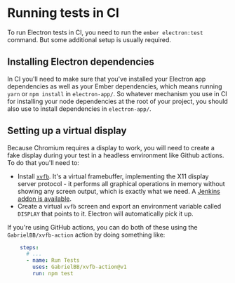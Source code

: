 # Running tests in CI

To run Electron tests in CI, you need to run the `ember electron:test` command. But some additional setup is usually required.

## Installing Electron dependencies

In CI you'll need to make sure that you've installed your Electron app dependencies as well as your Ember dependencies, which means running `yarn` or `npm install` in `electron-app/`. So whatever mechanism you use in CI for installing your node dependencies at the root of your project, you should also use to install dependencies in `electron-app/`.

## Setting up a virtual display

Because Chromium requires a display to work, you will need to create a fake display during your test in a headless environment like Github actions. To do that you'll need to:

 * Install [`xvfb`](https://en.wikipedia.org/wiki/Xvfb). It's a virtual framebuffer, implementing the X11 display server protocol - it performs all graphical operations in memory without showing any screen output, which is exactly what we need. A [Jenkins addon is available](https://wiki.jenkins-ci.org/display/JENKINS/Xvfb+Plugin).
 * Create a virtual `xvfb` screen and export an environment variable called `DISPLAY` that points to it. Electron will automatically pick it up.

 If you're using GitHub actions, you can do both of these using the `GabrielBB/xvfb-action` action by doing something like:

```yaml
    steps:
      # ...
      - name: Run Tests
        uses: GabrielBB/xvfb-action@v1
        run: npm test
```

